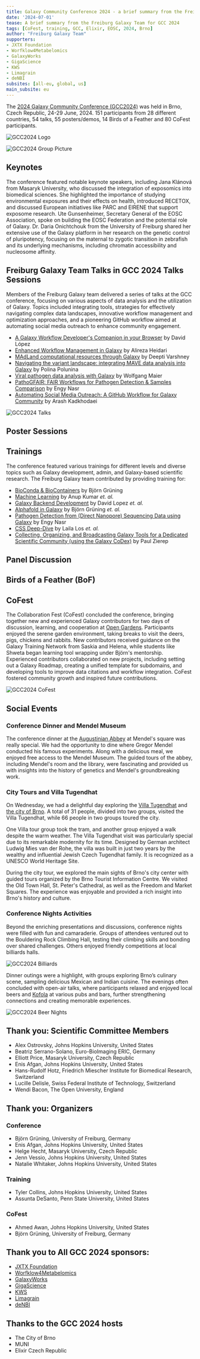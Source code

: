 ```yaml
---
title: Galaxy Community Conference 2024 - a brief summary from the Freiburg Galaxy Team!
date: '2024-07-01'
tease: A brief summary from the Freiburg Galaxy Team for GCC 2024
tags: [CoFest, training, GCC, Elixir, EOSC, 2024, Brno]
author: "Freiburg Galaxy Team"
supporters:
- JXTX Foundation
- Worfklow4Metabelomics
- GalaxyWorks
- GigaScience
- KWS
- Limagrain
- deNBI
subsites: [all-eu, global, us]
main_subsite: eu
---
```



The [2024 Galaxy Community Conference (GCC2024)](https://galaxyproject.org/events/gcc2024/) was held in Brno, Czech Republic, 24-29 June, 2024. 151 participants from 28 different countries, 54 talks, 55 posters/demos, 14 Birds of a Feather and 80 CoFest participants.

![GCC2024 Logo](gcc2024logo.png)

![GCC2024 Group Picture](gcc2024groupphoto.png)

## Keynotes

The conference featured notable keynote speakers, including Jana Klánová from Masaryk University, who discussed the integration of exposomics into biomedical sciences. She highlighted the importance of studying environmental exposures and their effects on health, introduced RECETOX, and discussed European initiatives like PARC and EIRENE that support exposome research. Ute Gunsenheimer, Secretary General of the EOSC Association, spoke on building the EOSC Federation and the potential role of Galaxy. Dr. Daria Onichtchouk from the University of Freiburg shared her extensive use of the Galaxy platform in her research on the genetic control of pluripotency, focusing on the maternal to zygotic transition in zebrafish and its underlying mechanisms, including chromatin accessibility and nucleosome affinity.

## Freiburg Galaxy Team Talks in GCC 2024 Talks Sessions

Members of the Freiburg Galaxy team delivered a series of talks at the GCC conference, focusing on various aspects of data analysis and the utilization of Galaxy. Topics included integrating tools, strategies for effectively navigating complex data landscapes, innovative workflow management and optimization approaches, and a pioneering GitHub workflow aimed at automating social media outreach to enhance community engagement. 

* [A Galaxy Workflow Developer's Companion in your Browser](https://docs.google.com/presentation/d/1tXtgGSrUHTsX7adxTr9AzCmdOf2zWn74S_LN3n5HM7U/edit) by David López
* [Enhanced Workflow Management in Galaxy](https://docs.google.com/presentation/d/1vyr7Qa7O2pJ2FZDVFQNlrQypXwhodhzUMTsusD9h6_0/edit#slide=id.g231410debac_0_0) by Alireza Heidari 
* [MAdLand computational resources through Galaxy](https://f1000research.com/slides/13-776) by Deepti Varshney
* [Navigating the variant landscape: integrating MAVE data analysis into Galaxy](https://docs.google.com/presentation/d/1LGqDHCVEmsYeWxTmLL2Hn4uPiH4PL0rWedBRO_fJdzY/edit#slide=id.p) by Polina Polunina
* [Viral pathogen data analysis with Galaxy](https://docs.google.com/presentation/d/15Df3YZVsDa4PwkBQtP4EMGHyzsovufzmpbgT6YSLgzU/edit) by Wolfgang Maier
* [PathoGFAIR: FAIR Workflows for Pathogen Detection & Samples Comparison](https://f1000research.com/slides/13-716) by Engy Nasr
* [Automating Social Media Outreach: A GitHub Workflow for Galaxy Community](https://f1000research.com/slides/13-759) by Arash Kadkhodaei

![GCC2024 Talks](GCC_talk.jpg)

## Poster Sessions

## Trainings

The conference featured various trainings for different levels and diverse topics such as Galaxy development, admin, and Galaxy-based scientific research.
The Freiburg Galaxy team contributed by providing training for:

* [BioConda & BioContainers](https://galaxyproject.org/events/gcc2024/training/bioconda) by Björn Grüning
* [Machine Learning](https://galaxyproject.org/events/gcc2024/training/machine-learning) by Anup Kumar *et. al.*
* [Galaxy Backend Development](https://galaxyproject.org/events/gcc2024/training/backend-dev) by David Lopez *et. al.*
* [Alphafold in Galaxy](https://galaxyproject.org/events/gcc2024/training/alphafold) by Björn Grüning *et. al.*
* [Pathogen Detection from (Direct Nanopore) Sequencing Data using Galaxy](https://galaxyproject.org/events/gcc2024/training/microbiome-analysis) by Engy Nasr
* [CSS Deep-Dive](https://galaxyproject.org/events/gcc2024/training/frontend-dev) by Laila Los *et. al.*
* [Collecting, Organizing, and Broadcasting Galaxy Tools for a Dedicated Scientific Community (using the Galaxy CoDex)](https://galaxyproject.org/events/gcc2024/training/frontend-dev) by Paul Zierep

## Panel Discussion

## Birds of a Feather (BoF)

## CoFest

The Collaboration Fest (CoFest) concluded the conference, bringing together new and experienced Galaxy contributors for two days of discussion, learning, and cooperation at [Open Gardens](https://www.otevrenazahrada.cz/). Participants enjoyed the serene garden environment, taking breaks to visit the deers, pigs, chickens and rabbits. New contributors received guidance on the Galaxy Training Network from Saskia and Helena, while students like Shweta began learning tool wrapping under Björn's mentorship. Experienced contributors collaborated on new projects, including setting out a Galaxy Roadmap, creating a unified template for subdomains, and developing tools to improve data citations and workflow integration. CoFest fostered community growth and inspired future contributions.

![GCC2024 CoFest](gcc2024CoFest.jpg)

## Social Events

### Conference Dinner and Mendel Museum

The conference dinner at the [Augustinian Abbey](https://en.wikipedia.org/wiki/St_Thomas%27s_Abbey,_Brno) at Mendel's square was really special. We had the opportunity to dine where Gregor Mendel conducted his famous experiments. Along with a delicious meal, we enjoyed free access to the Mendel Museum. The guided tours of the abbey, including Mendel's room and the library, were fascinating and provided us with insights into the history of genetics and Mendel's groundbreaking work.

### City Tours and Villa Tugendhat

On Wednesday, we had a delightful day exploring the [Villa Tugendhat](https://www.tugendhat.eu/en/) and [the city of Brno](https://www.gotobrno.cz/en/explore-brno/). A total of 31 people, divided into two groups, visited the Villa Tugendhat, while 66 people in two groups toured the city.

One Villa tour group took the tram, and another group enjoyed a walk despite the warm weather. The Villa Tugendhat visit was particularly special due to its remarkable modernity for its time. Designed by German architect Ludwig Mies van der Rohe, the villa was built in just two years by the wealthy and influential Jewish Czech Tugendhat family. It is recognized as a UNESCO World Heritage Site.

During the city tour, we explored the main sights of Brno's city center with guided tours organized by the Brno Tourist Information Centre. We visited the Old Town Hall, St. Peter's Cathedral, as well as the Freedom and Market Squares. The experience was enjoyable and provided a rich insight into Brno's history and culture.

### Conference Nights Activities

Beyond the enriching presentations and discussions, conference nights were filled with fun and camaraderie. Groups of attendees ventured out to the Bouldering Rock Climbing Hall, testing their climbing skills and bonding over shared challenges. Others enjoyed friendly competitions at local billiards halls.

![GCC2024 Billiards](gcc2024billiards.jpg)

Dinner outings were a highlight, with groups exploring Brno’s culinary scene, sampling delicious Mexican and Indian cuisine. The evenings often concluded with open-air talks, where participants relaxed and enjoyed local beers and [Kofola](https://en.wikipedia.org/wiki/Kofola) at various pubs and bars, further strengthening connections and creating memorable experiences.

![GCC2024 Beer Nights](gcc2024beer.jpg)

## Thank you: Scientific Committee Members

* Alex Ostrovsky, Johns Hopkins University, United States
* Beatriz Serrano-Solano, Euro-BioImaging ERIC, Germany
* Elliott Price, Masaryk University, Czech Republic
* Enis Afgan, Johns Hopkins University, United States
* Hans-Rudolf Hotz, Friedrich Miescher Institute for Biomedical Research, Switzerland
* Lucille Delisle, Swiss Federal Institute of Technology, Switzerland
* Wendi Bacon, The Open University, England

## Thank you: Organizers

### Conference

* Björn Grüning, University of Freiburg, Germany
* Enis Afgan, Johns Hopkins University, United States
* Helge Hecht, Masaryk University, Czech Republic
* Jenn Vessio, Johns Hopkins University, United States
* Natalie Whitaker, Johns Hopkins University, United States

### Training

* Tyler Collins, Johns Hopkins University, United States
* Assunta DeSanto, Penn State University, United States

### CoFest

* Ahmed Awan, Johns Hopkins University, United States
* Björn Grüning, University of Freiburg, Germany

## Thank you to All GCC 2024 sponsors:

* [JXTX Foundation](https://jxtxfoundation.org/)
* [Worfklow4Metabelomics](https://workflow4metabolomics.org/)
* [GalaxyWorks](https://galaxyworks.io/)
* [GigaScience](https://academic.oup.com/gigascience)
* [KWS](https://www.kws.com/corp/en/)
* [Limagrain](https://www.limagrain.com/en)
* [deNBI](https://www.denbi.de/)

## Thanks to the GCC 2024 hosts

* The City of Brno
* MUNI
* Elixir Czech Republic
